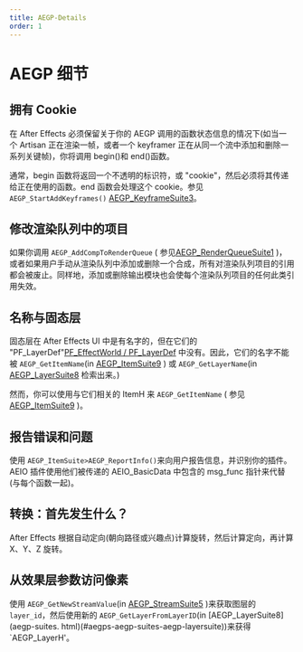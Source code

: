 ```yaml
---
title: AEGP-Details
order: 1
---
```


# AEGP 细节

## 拥有 Cookie

在 After Effects 必须保留关于你的 AEGP 调用的函数状态信息的情况下(如当一个 Artisan 正在渲染一帧，或者一个 keyframer 正在从同一个流中添加和删除一系列关键帧)，你将调用 begin()和 end()函数。

通常，begin 函数将返回一个不透明的标识符，或 "cookie"，然后必须将其传递给正在使用的函数。end 函数会处理这个 cookie。参见 `AEGP_StartAddKeyframes()` [AEGP_KeyframeSuite3](aegp-suites.html)。

## 修改渲染队列中的项目

如果你调用 `AEGP_AddCompToRenderQueue` ( 参见[AEGP_RenderQueueSuite1](aegp-suites.html) )，或者如果用户手动从渲染队列中添加或删除一个合成，所有对渲染队列项目的引用都会被废止。同样地，添加或删除输出模块也会使每个渲染队列项目的任何此类引用失效。

## 名称与固态层

固态层在 After Effects UI 中是有名字的，但在它们的 "PF_LayerDef"[PF_EffectWorld / PF_LayerDef](../effect-basics/PF_EffectWorld.html) 中没有。因此，它们的名字不能被 `AEGP_GetItemName`(in [AEGP_ItemSuite9](aegp-suites.html) ) 或 `AEGP_GetLayerName`(in [AEGP_LayerSuite8](aegp-suites.html) 检索出来。)

然而，你可以使用与它们相关的 ItemH 来 `AEGP_GetItemName` ( 参见[AEGP_ItemSuite9](aegp-suites.html) )。

## 报告错误和问题

使用 `AEGP_ItemSuite>AEGP_ReportInfo()`来向用户报告信息，并识别你的插件。AEIO 插件使用他们被传递的 AEIO_BasicData 中包含的 msg_func 指针来代替(与每个函数一起)。

## 转换：首先发生什么？

After Effects 根据自动定向(朝向路径或兴趣点)计算旋转，然后计算定向，再计算 X、Y、Z 旋转。

## 从效果层参数访问像素

使用 `AEGP_GetNewStreamValue`(in [AEGP_StreamSuite5](aegp-suites.html) )来获取图层的 `layer_id`，然后使用新的 `AEGP_GetLayerFromLayerID`(in [AEGP_LayerSuite8](aegp-suites. html)(#aegps-aegp-suites-aegp-layersuite))来获得`AEGP_LayerH'。
